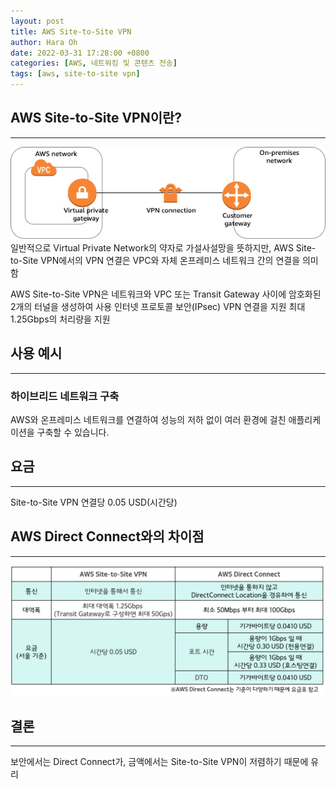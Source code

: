 ```yaml
---
layout: post
title: AWS Site-to-Site VPN
author: Hara Oh
date: 2022-03-31 17:28:00 +0800
categories: [AWS, 네트워킹 및 콘텐츠 전송]
tags: [aws, site-to-site vpn]
---
```

## AWS Site-to-Site VPN이란?
---
![AWS Site-to-Site VPN](/assets/img/aws/vpn.png)
<br>
일반적으로 Virtual Private Network의 약자로 가설사설망을 뜻하지만, AWS Site-to-Site VPN에서의 VPN 연결은 VPC와 자체 온프레미스 네트워크 간의 연결을 의미함

AWS Site-to-Site VPN은 네트워크와 VPC 또는 Transit Gateway 사이에 암호화된 2개의 터널을 생성하여 사용
인터넷 프로토콜 보안(IPsec) VPN 연결을 지원
최대 1.25Gbps의 처리량을 지원

## 사용 예시
---
### 하이브리드 네트워크 구축
AWS와 온프레미스 네트워크를 연결하여 성능의 저하 없이 여러 환경에 걸친 애플리케이션을 구축할 수 있습니다.

## 요금
---
Site-to-Site VPN 연결당 0.05 USD(시간당)

## AWS Direct Connect와의 차이점
---
![Difference of VPN and DC](/assets/img/aws/diffdcvpn.png)

## 결론
---
보안에서는 Direct Connect가, 금액에서는 Site-to-Site VPN이 저렴하기 때문에 유리
